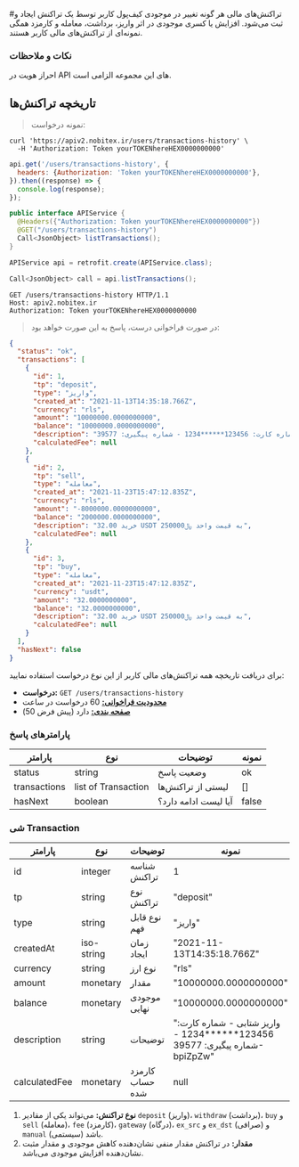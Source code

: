 #تراکنش‌های مالی
هر گونه تغییر در موجودی کیف‌پول کاربر توسط یک تراکنش ایجاد و ثبت می‌شود. افزایش یا کسری موجودی در اثر واریز، برداشت، معامله و کارمزد همگی نمونه‌ای از تراکنش‌های مالی کاربر هستند.


### نکات و ملاحظات
احراز هویت در API های این مجموعه الزامی است.


## تاریخچه تراکنش‌ها

>نمونه درخواست:

```shell
curl 'https://apiv2.nobitex.ir/users/transactions-history' \
  -H 'Authorization: Token yourTOKENhereHEX0000000000'
```

```javascript
api.get('/users/transactions-history', {
  headers: {Authorization: 'Token yourTOKENhereHEX0000000000'},
}).then((response) => {
  console.log(response);
});
```

```java
public interface APIService {
  @Headers({"Authorization: Token yourTOKENhereHEX0000000000"})
  @GET("/users/transactions-history")
  Call<JsonObject> listTransactions();
}

APIService api = retrofit.create(APIService.class);

Call<JsonObject> call = api.listTransactions();
```

```plaintext
GET /users/transactions-history HTTP/1.1
Host: apiv2.nobitex.ir
Authorization: Token yourTOKENhereHEX0000000000
```

> در صورت فراخوانی درست، پاسخ به این صورت خواهد بود:

```json
{
  "status": "ok",
  "transactions": [
    {
      "id": 1,
      "tp": "deposit",
      "type": "واریز",
      "created_at": "2021-11-13T14:35:18.766Z",
      "currency": "rls",
      "amount": "10000000.0000000000",
      "balance": "10000000.0000000000",
      "description": "واریز شتابی - شماره کارت: 123456******1234 - شماره پیگیری: 39577-bpiZpZw",
      "calculatedFee": null
    },
    {
      "id": 2,
      "tp": "sell",
      "type": "معامله",
      "created_at": "2021-11-23T15:47:12.835Z",
      "currency": "rls",
      "amount": "-8000000.0000000000",
      "balance": "2000000.0000000000",
      "description": "خرید 32.00 USDT به قیمت واحد ﷼250000",
      "calculatedFee": null
    },
    {
      "id": 3,
      "tp": "buy",
      "type": "معامله",
      "created_at": "2021-11-23T15:47:12.835Z",
      "currency": "usdt",
      "amount": "32.0000000000",
      "balance": "32.0000000000",
      "description": "خرید 32.00 USDT به قیمت واحد ﷼250000",
      "calculatedFee": null
    }
  ],
  "hasNext": false
}
```

برای دریافت تاریخچه همه تراکنش‌های مالی کاربر از این نوع درخواست استفاده نمایید:

* **درخواست:** `GET /users/transactions-history`
* **<a href="/#ratelimit">محدودیت فراخوانی:</a>** 60 درخواست در ساعت
* **<a href="/#pagination">صفحه بندی:</a>** دارد (پیش فرض 50)


### پارامترهای پاسخ

پارامتر | نوع | توضیحات | نمونه
------- | ---- | --------- | ---------
status | string | وضعیت پاسخ | ok
transactions | list of Transaction | لیستی از تراکنش‌ها | []
hasNext | boolean | آیا لیست ادامه دارد؟ | false


### شی Transaction

پارامتر | نوع | توضیحات | نمونه
------- | ---- | --------- | ---------
id | integer | شناسه تراکنش | 1
tp | string | نوع تراکنش | "deposit"
type | string | نوع قابل فهم | "واریز"
createdAt | iso-string | زمان ایجاد | "2021-11-13T14:35:18.766Z"
currency | string | نوع ارز | "rls"
amount | monetary | مقدار | "10000000.0000000000"
balance | monetary | موجودی نهایی | "10000000.0000000000"
description | string | توضیحات | "واریز شتابی - شماره کارت: 123456******1234 - شماره پیگیری: 39577-bpiZpZw"
calculatedFee | monetary | کارمزد حساب شده | null

1. **نوع تراکنش:** می‌تواند یکی از مقادیر `deposit` (واریز)، `withdraw` (برداشت)، `buy` و `sell` (معامله)، `fee` (کارمزد)، `gateway` (درگاه)، `ex_src` و `ex_dst` (صرافی) و `manual` (سیستمی) باشد.
2. **مقدار:** در تراکنش مقدار منفی نشان‌دهنده کاهش موجودی و مقدار مثبت نشان‌دهنده افزایش موجودی می‌باشد.
